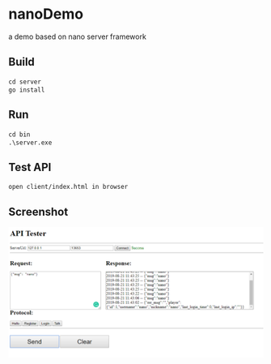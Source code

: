 # nanoDemo
a demo based on nano server framework

## Build
```
cd server
go install
```

## Run
```
cd bin
.\server.exe
```

## Test API
```
open client/index.html in browser
```

## Screenshot
![screenshot](screenshot.png)
